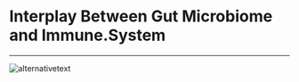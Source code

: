 # Interplay Between Gut Microbiome and Immune.System
---

![alternativetext](Intership/readme/cell.counts.proportion.30.3.18.png)